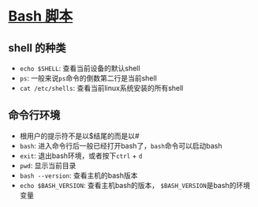 # [Bash 脚本](https://wangdoc.com/bash/intro)

## shell 的种类

- `echo $SHELL`: 查看当前设备的默认shell
- `ps`: 一般来说`ps`命令的倒数第二行是当前shell
- `cat /etc/shells`: 查看当前linux系统安装的所有shell

## 命令行环境

- 根用户的提示符不是以$结尾的而是以#
- `bash`: 进入命令行后一般已经打开bash了，`bash`命令可以启动bash
- `exit`: 退出bash环境，或者按下`ctrl` + `d`
- `pwd`: 显示当前目录
- `bash --version`: 查看主机的bash版本
- `echo $BASH_VERSION`: 查看主机bash的版本， `$BASH_VERSION`是bash的环境变量
